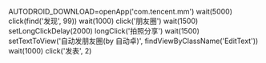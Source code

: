 AUTODROID_DOWNLOAD=openApp('com.tencent.mm')
wait(5000)
click(find('发现', 99))
wait(1000)
click('朋友圈')
wait(1500)
setLongClickDelay(2000)
longClick('拍照分享')
wait(1500)
setTextToView('自动发朋友圈(by 自动卓)', findViewByClassName('EditText'))
wait(1000)
click('发表', 2)
